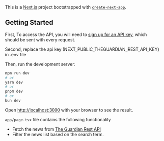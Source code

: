 This is a [Next.js](https://nextjs.org/) project bootstrapped with [`create-next-app`](https://github.com/vercel/next.js/tree/canary/packages/create-next-app).

## Getting Started

First, To access the API, you will need to <a href="https://open-platform.theguardian.com/access/" target="_blank">sign up for an API key</a>, which should be sent with every request. 

Second, replace the api key (NEXT_PUBLIC_THEGUARDIAN_REST_API_KEY) in .env file

Then, run the development server:

```bash
npm run dev
# or
yarn dev
# or
pnpm dev
# or
bun dev
```

Open [http://localhost:3000](http://localhost:3000) with your browser to see the result.

 `app/page.tsx` file contains the following functionality
 - Fetch the news from <a href="https://open-platform.theguardian.com/documentation/" target="_blank">The Guardian Rest API</a>
 - Filter the news list based on the search term.
